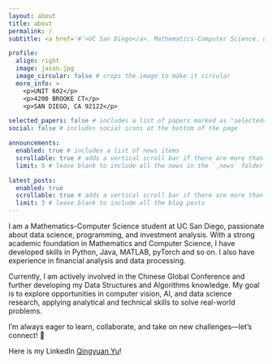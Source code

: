 ```yaml
---
layout: about
title: about
permalink: /
subtitle: <a href='#'>UC San Diego</a>. Mathematics-Computer Science. qiy005@ucsd.edu

profile:
  align: right
  image: jason.jpg
  image_circular: false # crops the image to make it circular
  more_info: >
    <p>UNIT 602</p>
    <p>4200 BROOKE CT</p>
    <p>SAN DIEGO, CA 92122</p>

selected_papers: false # includes a list of papers marked as "selected={true}"
social: false # includes social icons at the bottom of the page

announcements:
  enabled: true # includes a list of news items
  scrollable: true # adds a vertical scroll bar if there are more than 3 news items
  limit: 5 # leave blank to include all the news in the `_news` folder

latest_posts:
  enabled: true
  scrollable: true # adds a vertical scroll bar if there are more than 3 new posts items
  limit: 3 # leave blank to include all the blog posts
---
```


I am a Mathematics-Computer Science student at UC San Diego, passionate about data science, programming, and investment analysis. With a strong academic foundation in Mathematics and Computer Science, I have developed skills in Python, Java, MATLAB, pyTorch and so on. I also have experience in financial analysis and data processing. 

Currently, I am actively involved in the Chinese Global Conference and further developing my Data Structures and Algorithms knowledge. My goal is to explore opportunities in computer vision, AI, and data science research, applying analytical and technical skills to solve real-world problems.


I’m always eager to learn, collaborate, and take on new challenges—let’s connect! 🚀


Here is my LinkedIn [Qingyuan Yu]([https://fontawesome.com/](https://www.linkedin.com/in/qingyuan-yu-955344305/))!
